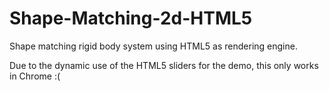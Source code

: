 Shape-Matching-2d-HTML5
=======================

Shape matching rigid body system using HTML5 as rendering engine.

Due to the dynamic use of the HTML5 sliders for the demo, this only works in Chrome :(
